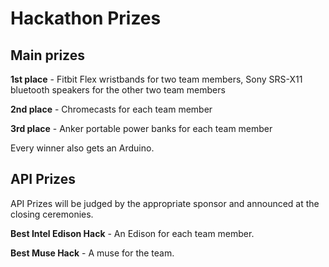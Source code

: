 # Hackathon Prizes

## Main prizes

**1st place** - Fitbit Flex wristbands for two team members, Sony SRS-X11 bluetooth speakers for the other two team members

**2nd place** - Chromecasts for each team member

**3rd place** - Anker portable power banks for each team member

Every winner also gets an Arduino.

## API Prizes
API Prizes will be judged by the appropriate sponsor and announced at the closing ceremonies.

**Best Intel Edison Hack** - An Edison for each team member.

**Best Muse Hack** - A muse for the team.

